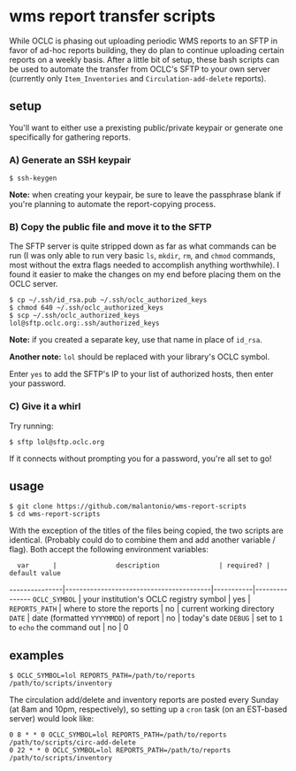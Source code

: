 # wms report transfer scripts

While OCLC is phasing out uploading periodic WMS reports to an SFTP in favor of ad-hoc
reports building, they do plan to continue uploading certain reports on a weekly basis.
After a little bit of setup, these bash scripts can be used to automate the transfer
from OCLC's SFTP to your own server (currently only `Item_Inventories` and
`Circulation-add-delete` reports).

## setup

You'll want to either use a prexisting public/private keypair or generate one specifically
for gathering reports.

### A) Generate an SSH keypair

```
$ ssh-keygen
```

**Note:** when creating your keypair, be sure to leave the passphrase blank if you're planning
to automate the report-copying process.

### B) Copy the public file and move it to the SFTP

The SFTP server is quite stripped down as far as what commands can be run (I was only
able to run very basic `ls`, `mkdir`, `rm`, and `chmod` commands, most without the
extra flags needed to accomplish anything worthwhile). I found it easier to make the
changes on my end before placing them on the OCLC server.

```
$ cp ~/.ssh/id_rsa.pub ~/.ssh/oclc_authorized_keys
$ chmod 640 ~/.ssh/oclc_authorized_keys
$ scp ~/.ssh/oclc_authorized_keys lol@sftp.oclc.org:.ssh/authorized_keys
```

**Note:** if you created a separate key, use that name in place of `id_rsa`.

**Another note:** `lol` should be replaced with your library's OCLC symbol.

Enter `yes` to add the SFTP's IP to your list of authorized hosts, then enter your
password.

### C) Give it a whirl

Try running:

```
$ sftp lol@sftp.oclc.org
```

If it connects without prompting you for a password, you're all set to go!

## usage

```
$ git clone https://github.com/malantonio/wms-report-scripts
$ cd wms-report-scripts
```

With the exception of the titles of the files being copied, the two scripts are identical.
(Probably could do to combine them and add another variable / flag). Both accept the
following environment variables:

      var      |               description               | required? | default value
---------------|-----------------------------------------|-----------|---------------
`OCLC_SYMBOL`  | your institution's OCLC registry symbol |    yes    |
`REPORTS_PATH` | where to store the reports              |    no     | current working directory
`DATE`         | date (formatted `YYYYMMDD`) of report   |    no     | today's date
`DEBUG`        | set to `1` to `echo` the command out    |    no     | 0

## examples

```
$ OCLC_SYMBOL=lol REPORTS_PATH=/path/to/reports /path/to/scripts/inventory
```

The circulation add/delete and inventory reports are posted every Sunday (at 8am and 10pm,
respectively), so setting up a `cron` task (on an EST-based server) would look like:

```
0 8 * * 0 OCLC_SYMBOL=lol REPORTS_PATH=/path/to/reports /path/to/scripts/circ-add-delete
0 22 * * 0 OCLC_SYMBOL=lol REPORTS_PATH=/path/to/reports /path/to/scripts/inventory
```

